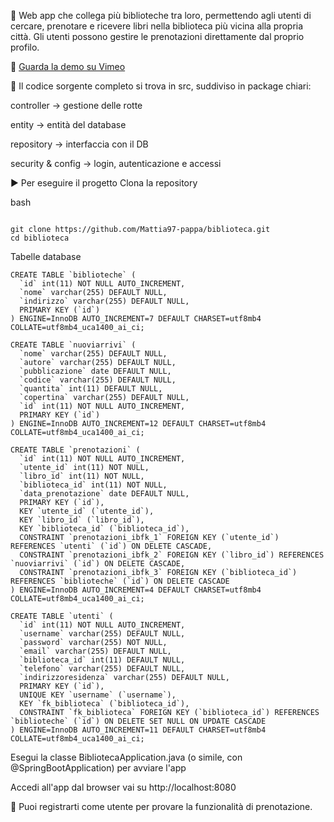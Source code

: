 📝 
Web app che collega più biblioteche tra loro, permettendo agli utenti di cercare, prenotare e ricevere libri nella biblioteca più vicina alla propria città. Gli utenti possono gestire le prenotazioni direttamente dal proprio profilo.


🎥 [Guarda la demo su Vimeo](https://vimeo.com/1078022973)




👀 
Il codice sorgente completo si trova in src, suddiviso in package chiari:

controller → gestione delle rotte

entity → entità del database

repository → interfaccia con il DB

security & config → login, autenticazione e accessi

▶️ Per eseguire il progetto
Clona la repository


bash
 
 ```code
 
 git clone https://github.com/Mattia97-pappa/biblioteca.git
cd biblioteca
```


Tabelle database



```tabella biblioteche
CREATE TABLE `biblioteche` (
  `id` int(11) NOT NULL AUTO_INCREMENT,
  `nome` varchar(255) DEFAULT NULL,
  `indirizzo` varchar(255) DEFAULT NULL,
  PRIMARY KEY (`id`)
) ENGINE=InnoDB AUTO_INCREMENT=7 DEFAULT CHARSET=utf8mb4 COLLATE=utf8mb4_uca1400_ai_ci;
```
``` Tabella libri disponibili
CREATE TABLE `nuoviarrivi` (
  `nome` varchar(255) DEFAULT NULL,
  `autore` varchar(255) DEFAULT NULL,
  `pubblicazione` date DEFAULT NULL,
  `codice` varchar(255) DEFAULT NULL,
  `quantita` int(11) DEFAULT NULL,
  `copertina` varchar(255) DEFAULT NULL,
  `id` int(11) NOT NULL AUTO_INCREMENT,
  PRIMARY KEY (`id`)
) ENGINE=InnoDB AUTO_INCREMENT=12 DEFAULT CHARSET=utf8mb4 COLLATE=utf8mb4_uca1400_ai_ci;
```
``` Tabella prenotazioni
CREATE TABLE `prenotazioni` (
  `id` int(11) NOT NULL AUTO_INCREMENT,
  `utente_id` int(11) NOT NULL,
  `libro_id` int(11) NOT NULL,
  `biblioteca_id` int(11) NOT NULL,
  `data_prenotazione` date DEFAULT NULL,
  PRIMARY KEY (`id`),
  KEY `utente_id` (`utente_id`),
  KEY `libro_id` (`libro_id`),
  KEY `biblioteca_id` (`biblioteca_id`),
  CONSTRAINT `prenotazioni_ibfk_1` FOREIGN KEY (`utente_id`) REFERENCES `utenti` (`id`) ON DELETE CASCADE,
  CONSTRAINT `prenotazioni_ibfk_2` FOREIGN KEY (`libro_id`) REFERENCES `nuoviarrivi` (`id`) ON DELETE CASCADE,
  CONSTRAINT `prenotazioni_ibfk_3` FOREIGN KEY (`biblioteca_id`) REFERENCES `biblioteche` (`id`) ON DELETE CASCADE
) ENGINE=InnoDB AUTO_INCREMENT=4 DEFAULT CHARSET=utf8mb4 COLLATE=utf8mb4_uca1400_ai_ci;
```
``` Tabella User
CREATE TABLE `utenti` (
  `id` int(11) NOT NULL AUTO_INCREMENT,
  `username` varchar(255) DEFAULT NULL,
  `password` varchar(255) NOT NULL,
  `email` varchar(255) DEFAULT NULL,
  `biblioteca_id` int(11) DEFAULT NULL,
  `telefono` varchar(255) DEFAULT NULL,
  `indirizzoresidenza` varchar(255) DEFAULT NULL,
  PRIMARY KEY (`id`),
  UNIQUE KEY `username` (`username`),
  KEY `fk_biblioteca` (`biblioteca_id`),
  CONSTRAINT `fk_biblioteca` FOREIGN KEY (`biblioteca_id`) REFERENCES `biblioteche` (`id`) ON DELETE SET NULL ON UPDATE CASCADE
) ENGINE=InnoDB AUTO_INCREMENT=11 DEFAULT CHARSET=utf8mb4 COLLATE=utf8mb4_uca1400_ai_ci;
```


Esegui la classe BibliotecaApplication.java (o simile, con @SpringBootApplication) per avviare l'app

Accedi all'app dal browser
vai su http://localhost:8080

👤 
Puoi registrarti come utente per provare la funzionalità di prenotazione.

